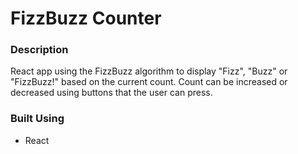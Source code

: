 # FizzBuzz Counter

### Description
React app using the FizzBuzz algorithm to display "Fizz", "Buzz" or "FizzBuzz!" based on the current count. Count can be increased or decreased using buttons that the user can press.

### Built Using
* React